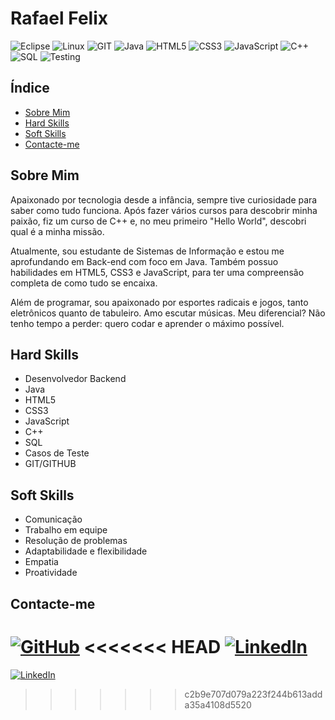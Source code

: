 # Rafael Felix

![Eclipse](https://img.shields.io/badge/Eclipse-2C2255?style=for-the-badge&logo=eclipse&logoColor=white)
![Linux](https://img.shields.io/badge/Linux-FCC624?style=for-the-badge&logo=linux&logoColor=black)
![GIT](https://img.shields.io/badge/GIT-E44C30?style=for-the-badge&logo=git&logoColor=white)
![Java](https://img.shields.io/badge/java-%23ED8B00.svg?style=for-the-badge&logo=openjdk&logoColor=white)
![HTML5](https://img.shields.io/badge/HTML5-E34F26?style=for-the-badge&logo=html5&logoColor=white)
![CSS3](https://img.shields.io/badge/CSS3-%231572B6.svg?style=for-the-badge&logo=css3&logoColor=white)
![JavaScript](https://img.shields.io/badge/JavaScript-F7DF1E?style=for-the-badge&logo=javascript&logoColor=black)
![C++](https://img.shields.io/badge/C%2B%2B-%2300599C.svg?style=for-the-badge&logo=c%2B%2B&logoColor=white)
![SQL](https://img.shields.io/badge/SQL-4479A1?style=for-the-badge&logo=postgresql&logoColor=white)
![Testing](https://img.shields.io/badge/Testing-6DB33F?style=for-the-badge&logo=testing-library&logoColor=white)

## Índice
- [Sobre Mim](#sobre-mim)
- [Hard Skills](#hard-skills)
- [Soft Skills](#soft-skills)
- [Contacte-me](#contacte-me)
    
## Sobre Mim
    
Apaixonado por tecnologia desde a infância, sempre tive curiosidade para saber como tudo funciona. Após fazer vários cursos para descobrir minha paixão, fiz um curso de C++ e, no meu primeiro "Hello World", descobri qual é a minha missão.

Atualmente, sou estudante de Sistemas de Informação e estou me aprofundando em Back-end com foco em Java. Também possuo habilidades em HTML5, CSS3 e JavaScript, para ter uma compreensão completa de como tudo se encaixa.

Além de programar, sou apaixonado por esportes radicais e jogos, tanto eletrônicos quanto de tabuleiro. Amo escutar músicas. Meu diferencial? Não tenho tempo a perder: quero codar e aprender o máximo possível.
    
## Hard Skills
- Desenvolvedor Backend
- Java
- HTML5
- CSS3
- JavaScript
- C++
- SQL
- Casos de Teste
- GIT/GITHUB
    
## Soft Skills
- Comunicação
- Trabalho em equipe
- Resolução de problemas
- Adaptabilidade e flexibilidade
- Empatia
- Proatividade
    
## Contacte-me

[![GitHub](https://img.shields.io/badge/GitHub-%2312100E.svg?style=for-the-badge&logo=github&logoColor=white)](https://github.com/RafaelFelixMores)
<<<<<<< HEAD
[![LinkedIn](https://img.shields.io/badge/LinkedIn-%230A66C2.svg?style=for-the-badge&logo=linkedin&logoColor=white)](https://www.linkedin.com/in/rafael-felix-dev/)
=======
[![LinkedIn](https://img.shields.io/badge/LinkedIn-%230A66C2.svg?style=for-the-badge&logo=linkedin&logoColor=white)](https://www.linkedin.com/in/rafael-felix-dev/)
>>>>>>> c2b9e707d079a223f244b613adda35a4108d5520
